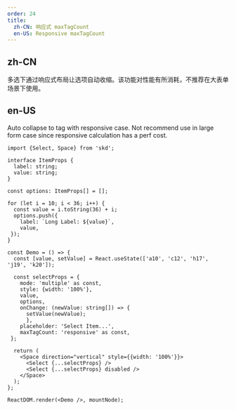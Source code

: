 ```yaml
---
order: 24
title:
  zh-CN: 响应式 maxTagCount
  en-US: Responsive maxTagCount
---
```


## zh-CN

多选下通过响应式布局让选项自动收缩。该功能对性能有所消耗，不推荐在大表单场景下使用。

## en-US

Auto collapse to tag with responsive case. Not recommend use in large form case since responsive calculation has a perf cost.

```tsx
import {Select, Space} from 'skd';

interface ItemProps {
  label: string;
  value: string;
}

const options: ItemProps[] = [];

for (let i = 10; i < 36; i++) {
  const value = i.toString(36) + i;
  options.push({
    label: `Long Label: ${value}`,
    value,
 });
}

const Demo = () => {
  const [value, setValue] = React.useState(['a10', 'c12', 'h17', 'j19', 'k20']);

  const selectProps = {
    mode: 'multiple' as const,
    style: {width: '100%'},
    value,
    options,
    onChange: (newValue: string[]) => {
      setValue(newValue);
      },
    placeholder: 'Select Item...',
    maxTagCount: 'responsive' as const,
 };

  return (
    <Space direction="vertical" style={{width: '100%'}}>
      <Select {...selectProps} />
      <Select {...selectProps} disabled />
    </Space>
  );
};

ReactDOM.render(<Demo />, mountNode);
```
